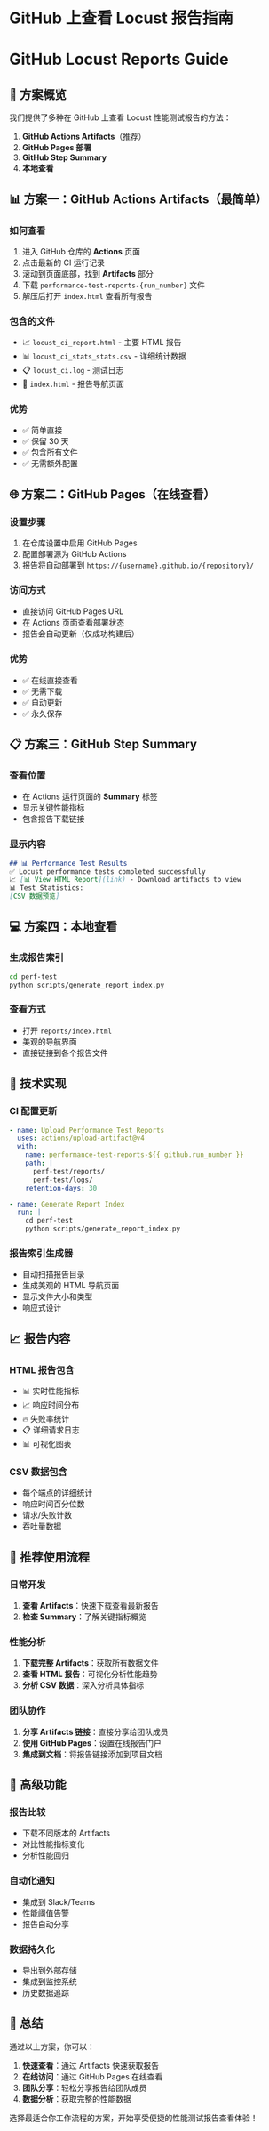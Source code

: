 # GitHub 上查看 Locust 报告指南
# GitHub Locust Reports Guide

## 🎯 方案概览

我们提供了多种在 GitHub 上查看 Locust 性能测试报告的方法：

1. **GitHub Actions Artifacts**（推荐）
2. **GitHub Pages 部署**
3. **GitHub Step Summary**
4. **本地查看**

## 📊 方案一：GitHub Actions Artifacts（最简单）

### 如何查看
1. 进入 GitHub 仓库的 **Actions** 页面
2. 点击最新的 CI 运行记录
3. 滚动到页面底部，找到 **Artifacts** 部分
4. 下载 `performance-test-reports-{run_number}` 文件
5. 解压后打开 `index.html` 查看所有报告

### 包含的文件
- 📈 `locust_ci_report.html` - 主要 HTML 报告
- 📊 `locust_ci_stats_stats.csv` - 详细统计数据
- 📋 `locust_ci.log` - 测试日志
- 📄 `index.html` - 报告导航页面

### 优势
- ✅ 简单直接
- ✅ 保留 30 天
- ✅ 包含所有文件
- ✅ 无需额外配置

## 🌐 方案二：GitHub Pages（在线查看）

### 设置步骤
1. 在仓库设置中启用 GitHub Pages
2. 配置部署源为 GitHub Actions
3. 报告将自动部署到 `https://{username}.github.io/{repository}/`

### 访问方式
- 直接访问 GitHub Pages URL
- 在 Actions 页面查看部署状态
- 报告会自动更新（仅成功构建后）

### 优势
- ✅ 在线直接查看
- ✅ 无需下载
- ✅ 自动更新
- ✅ 永久保存

## 📋 方案三：GitHub Step Summary

### 查看位置
- 在 Actions 运行页面的 **Summary** 标签
- 显示关键性能指标
- 包含报告下载链接

### 显示内容
```markdown
## 📊 Performance Test Results
✅ Locust performance tests completed successfully
📈 [📊 View HTML Report](link) - Download artifacts to view
📊 Test Statistics:
[CSV 数据预览]
```

## 💻 方案四：本地查看

### 生成报告索引
```bash
cd perf-test
python scripts/generate_report_index.py
```

### 查看方式
- 打开 `reports/index.html`
- 美观的导航界面
- 直接链接到各个报告文件

## 🔧 技术实现

### CI 配置更新
```yaml
- name: Upload Performance Test Reports
  uses: actions/upload-artifact@v4
  with:
    name: performance-test-reports-${{ github.run_number }}
    path: |
      perf-test/reports/
      perf-test/logs/
    retention-days: 30

- name: Generate Report Index
  run: |
    cd perf-test
    python scripts/generate_report_index.py
```

### 报告索引生成器
- 自动扫描报告目录
- 生成美观的 HTML 导航页面
- 显示文件大小和类型
- 响应式设计

## 📈 报告内容

### HTML 报告包含
- 📊 实时性能指标
- 📈 响应时间分布
- 🔥 失败率统计
- 📋 详细请求日志
- 📊 可视化图表

### CSV 数据包含
- 每个端点的详细统计
- 响应时间百分位数
- 请求/失败计数
- 吞吐量数据

## 🎯 推荐使用流程

### 日常开发
1. **查看 Artifacts**：快速下载查看最新报告
2. **检查 Summary**：了解关键指标概览

### 性能分析
1. **下载完整 Artifacts**：获取所有数据文件
2. **查看 HTML 报告**：可视化分析性能趋势
3. **分析 CSV 数据**：深入分析具体指标

### 团队协作
1. **分享 Artifacts 链接**：直接分享给团队成员
2. **使用 GitHub Pages**：设置在线报告门户
3. **集成到文档**：将报告链接添加到项目文档

## 🚀 高级功能

### 报告比较
- 下载不同版本的 Artifacts
- 对比性能指标变化
- 分析性能回归

### 自动化通知
- 集成到 Slack/Teams
- 性能阈值告警
- 报告自动分享

### 数据持久化
- 导出到外部存储
- 集成到监控系统
- 历史数据追踪

## 📝 总结

通过以上方案，你可以：

1. **快速查看**：通过 Artifacts 快速获取报告
2. **在线访问**：通过 GitHub Pages 在线查看
3. **团队分享**：轻松分享报告给团队成员
4. **数据分析**：获取完整的性能数据

选择最适合你工作流程的方案，开始享受便捷的性能测试报告查看体验！
